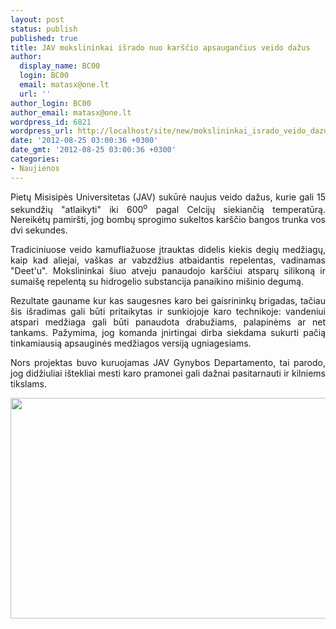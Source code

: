 ```yaml
---
layout: post
status: publish
published: true
title: JAV mokslininkai išrado nuo karščio apsaugančius veido dažus
author:
  display_name: BC00
  login: BC00
  email: matasx@one.lt
  url: ''
author_login: BC00
author_email: matasx@one.lt
wordpress_id: 6821
wordpress_url: http://localhost/site/new/mokslininkai_isrado_veido_dazus_apsaugancius_nuo_karscio/
date: '2012-08-25 03:00:36 +0300'
date_gmt: '2012-08-25 03:00:36 +0300'
categories:
- Naujienos
---
```

<p style="text-align: justify;">
	Pietų Misisipės Universitetas (JAV) sukūrė naujus veido dažus, kurie gali 15 sekundžių &quot;atlaikyti&quot; iki 600<sup>o</sup> pagal Celcijų siekiančią temperatūrą. Nereikėtų pamir&scaron;ti, jog bombų sprogimo sukeltos kar&scaron;čio bangos trunka vos dvi sekundes.</p>
<p style="text-align: justify;">
	Tradiciniuose veido kamufliažuose įtrauktas didelis kiekis degių medžiagų, kaip kad aliejai, va&scaron;kas ar vabzdžius atbaidantis repelentas, vadinamas &quot;Deet&#39;u&quot;. Mokslininkai &scaron;iuo atveju panaudojo kar&scaron;čiui atsparų silikoną ir sumai&scaron;ę repelentą su hidrogelio substancija panaikino mi&scaron;inio degumą.</p>
<p style="text-align: justify;">
	Rezultate gauname kur kas saugesnes karo bei gaisrininkų brigadas, tačiau &scaron;is i&scaron;radimas gali būti pritaikytas ir sunkiojoje karo technikoje: vandeniui atspari medžiaga gali būti panaudota drabužiams, palapinėms ar net tankams. Pažymima, jog komanda įnirtingai dirba siekdama sukurti pačią tinkamiausią apsauginės medžiagos versiją ugniagesiams.</p>
<p style="text-align: justify;">
	Nors projektas buvo kuruojamas JAV Gynybos Departamento, tai parodo, jog didžiuliai i&scaron;tekliai mesti karo pramonei gali dažnai pasitarnauti ir kilniems tikslams.</p>
<p style="text-align: justify;">
	<img alt="" src="http://technews.lt/userfiles/warpaint_jpg.jpeg" style="width: 520px; height: 353px;" /></p>
